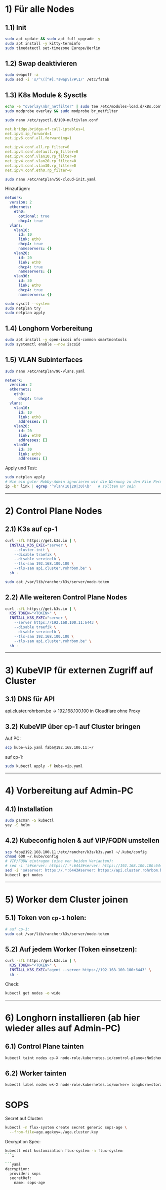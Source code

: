 # 1) Für alle Nodes

## 1.1) Init

```bash
sudo apt update && sudo apt full-upgrade -y
sudo apt install -y kitty-terminfo
sudo timedatectl set-timezone Europe/Berlin
```

## 1.2) Swap deaktivieren

```bash
sudo swapoff -a
sudo sed -i 's/^\([^#].*swap\)/#\1/' /etc/fstab
```

## 1.3) K8s Module & Sysctls

```bash
echo -e "overlay\nbr_netfilter" | sudo tee /etc/modules-load.d/k8s.conf
sudo modprobe overlay && sudo modprobe br_netfilter
```

```bash
sudo nano /etc/sysctl.d/100-multivlan.conf
```

```yaml
net.bridge.bridge-nf-call-iptables=1
net.ipv4.ip_forward=1
net.ipv6.conf.all.forwarding=1

net.ipv4.conf.all.rp_filter=0
net.ipv4.conf.default.rp_filter=0
net.ipv4.conf.vlan10.rp_filter=0
net.ipv4.conf.vlan20.rp_filter=0
net.ipv4.conf.vlan30.rp_filter=0
net.ipv4.conf.eth0.rp_filter=0
```

```bash
sudo nano /etc/netplan/50-cloud-init.yaml
```

Hinzufügen:

```yaml
network:
  version: 2
  ethernets:
    eth0:
      optional: true
      dhcp4: true
  vlans:
    vlan10:
      id: 10
      link: eth0
      dhcp4: true
      nameservers: {}
    vlan20:
      id: 20
      link: eth0
      dhcp4: true
      nameservers: {}
    vlan30:
      id: 30
      link: eth0
      dhcp4: true
      nameservers: {}
```

```bash
sudo sysctl --system
sudo netplan try
sudo netplan apply
```

## 1.4) Longhorn Vorbereitung

```bash
sudo apt install -y open-iscsi nfs-common smartmontools
sudo systemctl enable --now iscsid
```

## 1.5) VLAN Subinterfaces

```bash
sudo nano /etc/netplan/90-vlans.yaml
```

```yaml
network:
  version: 2
  ethernets:
    eth0:
      dhcp4: true
  vlans:
    vlan10:
      id: 10
      link: eth0
      addresses: []
    vlan20:
      id: 20
      link: eth0
      addresses: []
    vlan30:
      id: 30
      link: eth0
      addresses: []
```

Apply und Test:

```bash
sudo netplan apply
# Wie ein guter Hobby-Admin ignorieren wir die Warnung zu den File Permissions
ip -br link | egrep '^vlan(10|20|30)\b'   # sollten UP sein
```

---

# 2) Control Plane Nodes

## 2.1) K3s auf cp-1

```bash
curl -sfL https://get.k3s.io | \
  INSTALL_K3S_EXEC="server \
    --cluster-init \
    --disable traefik \
    --disable servicelb \
    --tls-san 192.168.100.100 \
    --tls-san api.cluster.rohrbom.be" \
  sh -

sudo cat /var/lib/rancher/k3s/server/node-token
```

## 2.2) Alle weiteren Control Plane Nodes

```bash
curl -sfL https://get.k3s.io | \
  K3S_TOKEN="<TOKEN>" \
  INSTALL_K3S_EXEC="server \
    --server https://192.168.100.11:6443 \
    --disable traefik \
    --disable servicelb \
    --tls-san 192.168.100.100 \
    --tls-san api.cluster.rohrbom.be" \
  sh -
```

---

# 3) KubeVIP für externen Zugriff auf Cluster

## 3.1) DNS für API

api.cluster.rohrbom.be -> 192.168.100.100 in Cloudflare ohne Proxy

## 3.2) KubeVIP über cp-1 auf Cluster bringen

Auf PC:
```bash
scp kube-vip.yaml faba@192.168.100.11:~/
```

auf cp-1:
```bash
sudo kubectl apply -f kube-vip.yaml
```

---

# 4) Vorbereitung auf Admin-PC

## 4.1) Installation

```bash
sudo pacman -S kubectl
yay -S helm
```

## 4.2) Kubeconfig holen & auf VIP/FQDN umstellen

```bash
scp faba@192.168.100.11:/etc/rancher/k3s/k3s.yaml ~/.kube/config
chmod 600 ~/.kube/config
# VIP/FQDN eintragen (eine von beiden Varianten):
# sed -i 's#server: https://.*:6443#server: https://192.168.100.100:6443#' ~/.kube/config
sed -i 's#server: https://.*:6443#server: https://api.cluster.rohrbom.be:6443#' ~/.kube/config
kubectl get nodes
```

---

# 5) Worker dem Cluster joinen

## 5.1) Token von `cp-1` holen:

```bash
# auf cp-1:
sudo cat /var/lib/rancher/k3s/server/node-token
```

## 5.2) Auf **jedem Worker** (Token einsetzen):

```bash
curl -sfL https://get.k3s.io | \
  K3S_TOKEN="<TOKEN>" \
  INSTALL_K3S_EXEC="agent --server https://192.168.100.100:6443" \
  sh -
```

Check:

```bash
kubectl get nodes -o wide
```

---

# 6) Longhorn installieren (ab hier wieder alles auf Admin-PC)

## 6.1) Control Plane tainten

```bash
kubectl taint nodes cp-X node-role.kubernetes.io/control-plane=:NoSchedule --overwrite
```

## 6.2) Worker tainten

```bash
kubectl label nodes wk-X node-role.kubernetes.io/worker= longhorn=storage --overwrite
```

# SOPS

Secret auf Cluster:

```bash
kubectl -n flux-system create secret generic sops-age \
  --from-file=age.agekey=./age.cluster.key
```

Decryption Spec:

```bash
kubectl edit kustomization flux-system -n flux-system
```1

```yaml
decryption:
  provider: sops
  secretRef:
    name: sops-age
```
